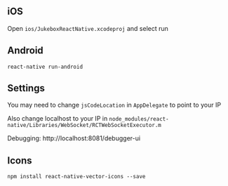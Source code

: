 ## iOS

Open `ios/JukeboxReactNative.xcodeproj` and select run

## Android

```react-native run-android```

## Settings

You may need to change `jsCodeLocation` in `AppDelegate` to point to your IP

Also change localhost to your IP in `node_modules/react-native/Libraries/WebSocket/RCTWebSocketExecutor.m`

Debugging: http://localhost:8081/debugger-ui


## Icons

`npm install react-native-vector-icons --save`
